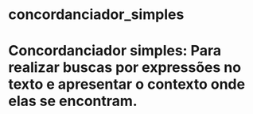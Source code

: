 # concordanciador_simples
# Concordanciador simples:   Para realizar buscas por expressões no texto e apresentar o contexto onde elas se encontram.
